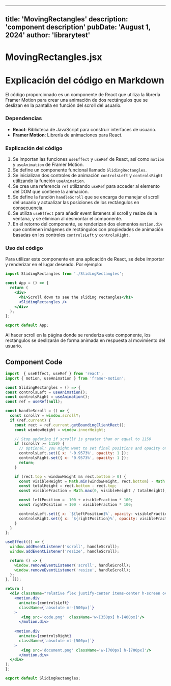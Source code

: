 ---
  title: 'MovingRectangles'
  description: 'component description'
  pubDate: 'August 1, 2024'
  author: 'librarytest'
  ---
  
  
  
  # MovingRectangles.jsx
  # Explicación del código en Markdown

El código proporcionado es un componente de React que utiliza la librería Framer Motion para crear una animación de dos rectángulos que se deslizan en la pantalla en función del scroll del usuario.

### Dependencias
- **React**: Biblioteca de JavaScript para construir interfaces de usuario.
- **Framer Motion**: Librería de animaciones para React.

### Explicación del código
1. Se importan las funciones `useEffect` y `useRef` de React, así como `motion` y `useAnimation` de Framer Motion.
2. Se define un componente funcional llamado `SlidingRectangles`.
3. Se inicializan dos controles de animación `controlsLeft` y `controlsRight` utilizando la función `useAnimation`.
4. Se crea una referencia `ref` utilizando `useRef` para acceder al elemento del DOM que contiene la animación.
5. Se define la función `handleScroll` que se encarga de manejar el scroll del usuario y actualizar las posiciones de los rectángulos en consecuencia.
6. Se utiliza `useEffect` para añadir event listeners al scroll y resize de la ventana, y se eliminan al desmontar el componente.
7. En el retorno del componente, se renderizan dos elementos `motion.div` que contienen imágenes de rectángulos con propiedades de animación basadas en los controles `controlsLeft` y `controlsRight`.

### Uso del código
Para utilizar este componente en una aplicación de React, se debe importar y renderizar en el lugar deseado. Por ejemplo:

```jsx
import SlidingRectangles from './SlidingRectangles';

const App = () => {
  return (
    <div>
      <h1>Scroll down to see the sliding rectangles</h1>
      <SlidingRectangles />
    </div>
  );
};

export default App;
```

Al hacer scroll en la página donde se renderiza este componente, los rectángulos se deslizarán de forma animada en respuesta al movimiento del usuario.
  
  ## Component Code
  ```jsx
  import  { useEffect, useRef } from 'react';
import { motion, useAnimation } from 'framer-motion';

const SlidingRectangles = () => {
  const controlsLeft = useAnimation();
  const controlsRight = useAnimation();
  const ref = useRef(null);

  const handleScroll = () => {
    const scrollY = window.scrollY;
    if (ref.current) {
      const rect = ref.current.getBoundingClientRect();
      const windowHeight = window.innerHeight;

      // Stop updating if scrollY is greater than or equal to 1150
      if (scrollY >= 1150) {
        // Optional: you might want to set final positions and opacity once when reaching the threshold
        controlsLeft.set({ x: '-0.9573%', opacity: 1 });
        controlsRight.set({ x: '0.9573%', opacity: 1 });
        return;
      }

      if (rect.top < windowHeight && rect.bottom > 0) {
        const visibleHeight = Math.min(windowHeight, rect.bottom) - Math.max(0, rect.top);
        const totalHeight = rect.bottom - rect.top;
        const visibleFraction = Math.max(0, visibleHeight / totalHeight);

        const leftPosition = -100 + visibleFraction * 100;
        const rightPosition = 100 - visibleFraction * 100;

        controlsLeft.set({ x: `${leftPosition}%`, opacity: visibleFraction });
        controlsRight.set({ x: `${rightPosition}%`, opacity: visibleFraction });
      }
    }
  };

  useEffect(() => {
    window.addEventListener('scroll', handleScroll);
    window.addEventListener('resize', handleScroll);

    return () => {
      window.removeEventListener('scroll', handleScroll);
      window.removeEventListener('resize', handleScroll);
    };
  }, []);

  return (
    <div className="relative flex justify-center items-center h-screen overflow-hidden" ref={ref}>
      <motion.div
        animate={controlsLeft}
        className={`absolute mr-[500px]`}
      >
         <img src='code.png'  className='w-[350px] h-[400px]'/>
        </motion.div>
       
      <motion.div
        animate={controlsRight}
        className={`absolute ml-[500px]`}
      >
         <img src='document.png' className='w-[700px] h-[700px]'/>
        </motion.div>
    </div>
  );
};

export default SlidingRectangles;
  ```
  